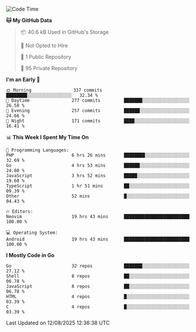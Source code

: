 
<!--START_SECTION:waka-->
![Code Time](http://img.shields.io/badge/Code%20Time-6%2C173%20hrs%2018%20mins-blue)

**🐱 My GitHub Data** 

> 📦 40.6 kB Used in GitHub's Storage 
 > 
> 🚫 Not Opted to Hire
 > 
> 📜 1 Public Repository 
 > 
> 🔑 95 Private Repository 
 > 
**I'm an Early 🐤** 

```text
🌞 Morning                337 commits         ████████░░░░░░░░░░░░░░░░░   32.34 % 
🌆 Daytime                277 commits         ███████░░░░░░░░░░░░░░░░░░   26.58 % 
🌃 Evening                257 commits         ██████░░░░░░░░░░░░░░░░░░░   24.66 % 
🌙 Night                  171 commits         ████░░░░░░░░░░░░░░░░░░░░░   16.41 % 
```


📊 **This Week I Spent My Time On** 

```text
💬 Programming Languages: 
PHP                      6 hrs 26 mins       ████████░░░░░░░░░░░░░░░░░   32.69 % 
Go                       4 hrs 53 mins       ██████░░░░░░░░░░░░░░░░░░░   24.80 % 
JavaScript               3 hrs 52 mins       █████░░░░░░░░░░░░░░░░░░░░   19.60 % 
TypeScript               1 hr 51 mins        ██░░░░░░░░░░░░░░░░░░░░░░░   09.39 % 
Other                    52 mins             █░░░░░░░░░░░░░░░░░░░░░░░░   04.43 % 

🔥 Editors: 
Neovim                   19 hrs 43 mins      █████████████████████████   100.00 % 

💻 Operating System: 
Android                  19 hrs 43 mins      █████████████████████████   100.00 % 
```

**I Mostly Code in Go** 

```text
Go                       32 repos            ███████░░░░░░░░░░░░░░░░░░   27.12 % 
Shell                    8 repos             ██░░░░░░░░░░░░░░░░░░░░░░░   06.78 % 
JavaScript               8 repos             ██░░░░░░░░░░░░░░░░░░░░░░░   06.78 % 
HTML                     4 repos             █░░░░░░░░░░░░░░░░░░░░░░░░   03.39 % 
C                        4 repos             █░░░░░░░░░░░░░░░░░░░░░░░░   03.39 % 
```




 Last Updated on 12/08/2025 12:36:38 UTC
<!--END_SECTION:waka-->
